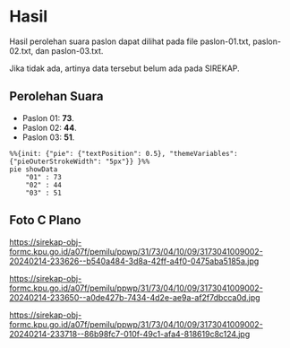 # Hasil

Hasil perolehan suara paslon dapat dilihat pada file paslon-01.txt, paslon-02.txt, dan paslon-03.txt.

Jika tidak ada, artinya data tersebut belum ada pada SIREKAP.

## Perolehan Suara

 * Paslon 01: **73**.
 * Paslon 02: **44**.
 * Paslon 03: **51**.

```mermaid
%%{init: {"pie": {"textPosition": 0.5}, "themeVariables": {"pieOuterStrokeWidth": "5px"}} }%%
pie showData
    "01" : 73
    "02" : 44
    "03" : 51
```
## Foto C Plano

https://sirekap-obj-formc.kpu.go.id/a07f/pemilu/ppwp/31/73/04/10/09/3173041009002-20240214-233626--b540a484-3d8a-42ff-a4f0-0475aba5185a.jpg

https://sirekap-obj-formc.kpu.go.id/a07f/pemilu/ppwp/31/73/04/10/09/3173041009002-20240214-233650--a0de427b-7434-4d2e-ae9a-af2f7dbcca0d.jpg

https://sirekap-obj-formc.kpu.go.id/a07f/pemilu/ppwp/31/73/04/10/09/3173041009002-20240214-233718--86b98fc7-010f-49c1-afa4-818619c8c124.jpg
